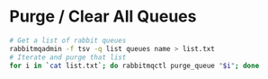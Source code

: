 # Purge / Clear All Queues
```sh
# Get a list of rabbit queues
rabbitmqadmin -f tsv -q list queues name > list.txt
# Iterate and purge that list
for i in `cat list.txt`; do rabbitmqctl purge_queue "$i"; done
```
